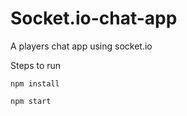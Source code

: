 # Socket.io-chat-app
A players chat app using socket.io


Steps to run

    npm install
    
    npm start
